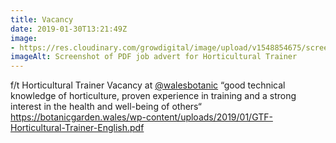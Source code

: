 ```yaml
---
title: Vacancy
date: 2019-01-30T13:21:49Z
image: 
- https://res.cloudinary.com/growdigital/image/upload/v1548854675/screenshot-190130.png
imageAlt: Screenshot of PDF job advert for Horticultural Trainer
---
```


f/t Horticultural Trainer Vacancy at [@walesbotanic](https://mobile.twitter.com/walesbotanic) “good technical knowledge of horticulture, proven experience in training and a strong interest in the health and well-being of others“ <https://botanicgarden.wales/wp-content/uploads/2019/01/GTF-Horticultural-Trainer-English.pdf>

